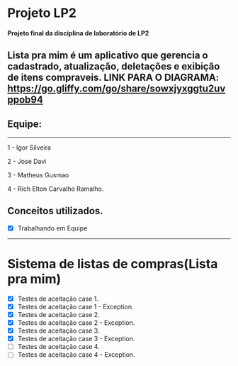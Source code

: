 # Projeto LP2
#### Projeto final da disciplina de laboratório de LP2
Lista pra mim é um aplicativo que gerencia o cadastrado, atualização, deletações e exibição de itens compraveis.
LINK PARA O DIAGRAMA: https://go.gliffy.com/go/share/sowxjyxggtu2uvppob94
------------

## Equipe:
------------
1 - Igor Silveira

2 - Jose Davi

3 - Matheus Gusmao

4 - Rich Elton Carvalho Ramalho.

Conceitos utilizados.
---------------

- [X] Trabalhando em Equipe

---------------
# Sistema de listas de compras(Lista pra mim)

- [X] Testes de aceitação case 1.
- [X] Testes de aceitação case 1 - Exception.
- [X] Testes de aceitação case 2.
- [X] Testes de aceitação case 2 - Exception.
- [X] Testes de aceitação case 3.
- [X] Testes de aceitação case 3 - Exception.
- [ ] Testes de aceitação case 4.
- [ ] Testes de aceitação case 4 - Exception.
